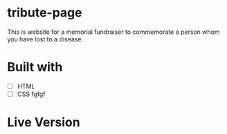 # tribute-page

This is website for a memorial fundraiser to commemorate a person whom you have lost to a disease.

# Built with 

- [ ] HTML
- [ ] CSS
fgfgf
# Live Version
